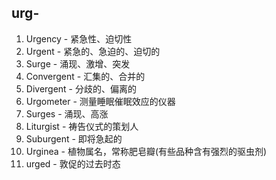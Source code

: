 ## urg- 
1.  Urgency - 紧急性、迫切性
2.  Urgent - 紧急的、急迫的、迫切的
3.  Surge - 涌现、激增、突发
4.  Convergent - 汇集的、合并的
5.  Divergent - 分歧的、偏离的
6.  Urgometer - 测量睡眠催眠效应的仪器
7.  Surges - 涌现、高涨
8.  Liturgist - 祷告仪式的策划人
9.  Suburgent - 即将急起的
10.  Urginea - 植物属名，常称肥皂瓣(有些品种含有强烈的驱虫剂)
11.  urged - 敦促的过去时态 